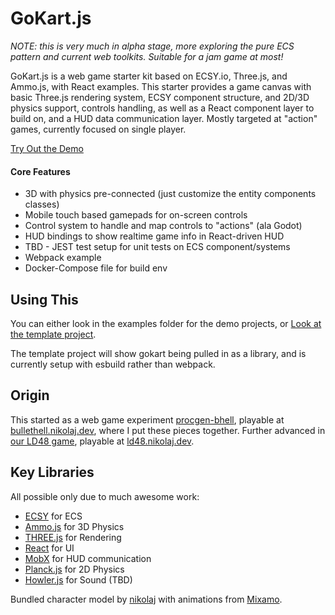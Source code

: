 # GoKart.js

*NOTE: this is very much in alpha stage, more exploring the pure ECS pattern and current web toolkits. Suitable for a jam game at most!*

GoKart.js is a web game starter kit based on ECSY.io, Three.js, and Ammo.js, with React examples. This starter provides a game canvas with basic Three.js rendering system, ECSY component structure, and 2D/3D physics support, controls handling, as well as a React component layer to build on, and a HUD data communication layer. Mostly targeted at "action" games, currently focused on single player.

[Try Out the Demo](https://demo.gokart.dev)

#### Core Features ####
* 3D with physics pre-connected (just customize the entity components classes) 
* Mobile touch based gamepads for on-screen controls
* Control system to handle and map controls to "actions" (ala Godot)
* HUD bindings to show realtime game info in React-driven HUD
* TBD - JEST test setup for unit tests on ECS component/systems
* Webpack example
* Docker-Compose file for build env

## Using This ##

You can either look in the examples folder for the demo projects, or [Look at the template project](https://github.com/nikolajbaer/gokart.js-template).

The template project will show gokart being pulled in as a library, and is currently setup with esbuild rather than webpack.

## Origin ##

This started as a web game experiment [procgen-bhell](https://github.com/nikolajbaer/procgen-bhell), playable at
[bullethell.nikolaj.dev](https://bullethell.nikolaj.dev), where I put these pieces together. Further advanced in
[our LD48 game](https://ldjam.com/events/ludum-dare/48/oumuamua-from-outer-space-to-deeper-and-deepr-down-the-well), playable
at [ld48.nikolaj.dev](https://ld48.nikolaj.dev). 

## Key Libraries ##

All possible only due to much awesome work:

- [ECSY](https://www.ecsy.io/) for ECS
- [Ammo.js](https://github.com/kripken/ammo.js/) for 3D Physics
- [THREE.js](https://threejs.org/) for Rendering
- [React](https://reactjs.org/) for UI
- [MobX](https://mobx.js.org/) for HUD communication
- [Planck.js](https://https://piqnt.com/planck.js/) for 2D Physics
- [Howler.js](https://howlerjs.com/) for Sound (TBD)

Bundled character model by [nikolaj](https://github.com/nikolajbaer) with animations from [Mixamo](https://www.mixamo.com/).

